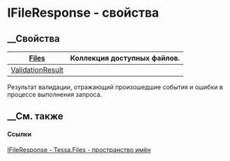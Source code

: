 # IFileResponse - свойства
##  __Свойства
[Files](P_Tessa_Files_IFileResponse_Files.htm)| Коллекция доступных файлов.  
---|---  
[ValidationResult](P_Tessa_Files_IFileResponse_ValidationResult.htm)|
Результат валидации, отражающий произошедшие события и ошибки в процессе
выполнения запроса.  
## __См. также
#### Ссылки
[IFileResponse - ](T_Tessa_Files_IFileResponse.htm)
[Tessa.Files - пространство имён](N_Tessa_Files.htm)
